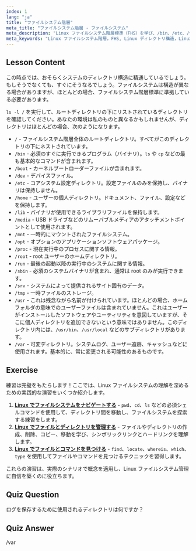 ```yaml
---
index: 1
lang: "ja"
title: "ファイルシステム階層"
meta_title: "ファイルシステム階層 - ファイルシステム"
meta_description: "Linux ファイルシステム階層標準（FHS）を学び、/bin、/etc、/var などの主要なディレクトリを理解します。Linux ディレクトリ構造を探索します。"
meta_keywords: "Linux ファイルシステム階層，FHS, Linux ディレクトリ構造，Linux コマンド，初心者向け Linux, Linux チュートリアル，Linux ガイド"
---
```


## Lesson Content

この時点では、おそらくシステムのディレクトリ構造に精通しているでしょう。もしそうでなくても、すぐにそうなるでしょう。ファイルシステムは構造が異なる場合がありますが、ほとんどの場合、ファイルシステム階層標準に準拠している必要があります。

`ls -l /` を実行して、ルートディレクトリの下にリストされているディレクトリを確認してください。あなたの環境は私のものと異なるかもしれませんが、ディレクトリはほとんどの場合、次のようになります。

- `/` - ファイルシステム階層全体のルートディレクトリ。すべてがこのディレクトリの下にネストされています。
- `/bin` - 必須のすぐに実行できるプログラム（バイナリ）。`ls` や `cp` などの最も基本的なコマンドが含まれます。
- `/boot` - カーネルブートローダーファイルが含まれます。
- `/dev` - デバイスファイル。
- `/etc` - コアシステム設定ディレクトリ。設定ファイルのみを保持し、バイナリは保持しません。
- `/home` - ユーザーの個人ディレクトリ。ドキュメント、ファイル、設定などを保持します。
- `/lib` - バイナリが使用できるライブラリファイルを保持します。
- `/media` - USB ドライブなどのリムーバブルメディアのアタッチメントポイントとして使用されます。
- `/mnt` - 一時的にマウントされたファイルシステム。
- `/opt` - オプションのアプリケーションソフトウェアパッケージ。
- `/proc` - 現在実行中のプロセスに関する情報。
- `/root` - root ユーザーのホームディレクトリ。
- `/run` - 最後の起動以降の実行中のシステムに関する情報。
- `/sbin` - 必須のシステムバイナリが含まれ、通常は root のみが実行できます。
- `/srv` - システムによって提供されるサイト固有のデータ。
- `/tmp` - 一時ファイルのストレージ。
- `/usr` - これは残念ながら名前が付けられています。ほとんどの場合、ホームフォルダの意味でのユーザーファイルは含まれていません。これはユーザーがインストールしたソフトウェアやユーティリティを意図していますが、そこに個人ディレクトリを追加できないという意味ではありません。このディレクトリ内には、`/usr/bin`、`/usr/local` などのサブディレクトリがあります。
- `/var` - 可変ディレクトリ。システムログ、ユーザー追跡、キャッシュなどに使用されます。基本的に、常に変更される可能性のあるものです。

## Exercise

練習は完璧をもたらします！ここでは、Linux ファイルシステムの理解を深めるための実践的な演習をいくつか紹介します。

1. **[Linux でファイルシステムをナビゲートする](https://labex.io/ja/labs/comptia-navigate-the-filesystem-in-linux-590971)** - `pwd`、`cd`、`ls` などの必須シェルコマンドを使用して、ディレクトリ間を移動し、ファイルシステムを探索する練習をします。
2. **[Linux でファイルとディレクトリを管理する](https://labex.io/ja/labs/comptia-manage-files-and-directories-in-linux-590835)** - ファイルやディレクトリの作成、削除、コピー、移動を学び、シンボリックリンクとハードリンクを理解します。
3. **[Linux でファイルとコマンドを見つける](https://labex.io/ja/labs/comptia-find-files-and-commands-in-linux-590834)** - `find`、`locate`、`whereis`、`which`、`type` を使用してファイルやコマンドを見つけるテクニックを習得します。

これらの演習は、実際のシナリオで概念を適用し、Linux ファイルシステム管理に自信を築くのに役立ちます。

## Quiz Question

ログを保存するために使用されるディレクトリは何ですか？

## Quiz Answer

/var
